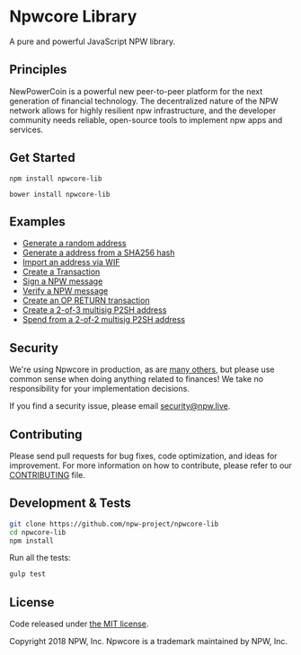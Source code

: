 Npwcore Library
=======

A pure and powerful JavaScript NPW library.

## Principles

NewPowerCoin is a powerful new peer-to-peer platform for the next generation of financial technology. The decentralized nature of the NPW network allows for highly resilient npw infrastructure, and the developer community needs reliable, open-source tools to implement npw apps and services.

## Get Started

```
npm install npwcore-lib
```

```
bower install npwcore-lib
```

## Examples

* [Generate a random address](https://github.com/npw-project/npwcore-lib/blob/master/docs/examples.md#generate-a-random-address)
* [Generate a address from a SHA256 hash](https://github.com/npw-project/npwcore-lib/blob/master/docs/examples.md#generate-a-address-from-a-sha256-hash)
* [Import an address via WIF](https://github.com/npw-project/npwcore-lib/blob/master/docs/examples.md#import-an-address-via-wif)
* [Create a Transaction](https://github.com/npw-project/npwcore-lib/blob/master/docs/examples.md#create-a-transaction)
* [Sign a NPW message](https://github.com/npw-project/npwcore-lib/blob/master/docs/examples.md#sign-a-npw-message)
* [Verify a NPW message](https://github.com/npw-project/npwcore-lib/blob/master/docs/examples.md#verify-a-npw-message)
* [Create an OP RETURN transaction](https://github.com/npw-project/npwcore-lib/blob/master/docs/examples.md#create-an-op-return-transaction)
* [Create a 2-of-3 multisig P2SH address](https://github.com/npw-project/npwcore-lib/blob/master/docs/examples.md#create-a-2-of-3-multisig-p2sh-address)
* [Spend from a 2-of-2 multisig P2SH address](https://github.com/npw-project/npwcore-lib/blob/master/docs/examples.md#spend-from-a-2-of-2-multisig-p2sh-address)


## Security

We're using Npwcore in production, as are [many others](http://npwcore.live), but please use common sense when doing anything related to finances! We take no responsibility for your implementation decisions.

If you find a security issue, please email security@npw.live.

## Contributing

Please send pull requests for bug fixes, code optimization, and ideas for improvement. For more information on how to contribute, please refer to our [CONTRIBUTING](https://github.com/npw-project/npwcore-lib/blob/master/CONTRIBUTING.md) file.

## Development & Tests

```sh
git clone https://github.com/npw-project/npwcore-lib
cd npwcore-lib
npm install
```

Run all the tests:

```sh
gulp test
```

## License

Code released under [the MIT license](https://github.com/npw-project/npwcore-lib/blob/master/LICENSE).

Copyright 2018 NPW, Inc. Npwcore is a trademark maintained by NPW, Inc.

